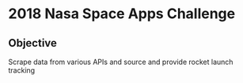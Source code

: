 # 2018 Nasa Space Apps Challenge

## Objective

Scrape data from various APIs and source and provide rocket launch tracking
